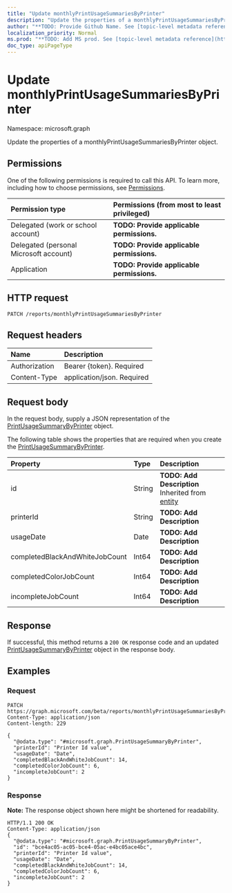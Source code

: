 ```yaml
---
title: "Update monthlyPrintUsageSummariesByPrinter"
description: "Update the properties of a monthlyPrintUsageSummariesByPrinter object."
author: "**TODO: Provide Github Name. See [topic-level metadata reference](https://msgo.azurewebsites.net/add/document/guidelines/metadata.html#topic-level-metadata)**"
localization_priority: Normal
ms.prod: "**TODO: Add MS prod. See [topic-level metadata reference](https://msgo.azurewebsites.net/add/document/guidelines/metadata.html#topic-level-metadata)**"
doc_type: apiPageType
---
```


# Update monthlyPrintUsageSummariesByPrinter

Namespace: microsoft.graph

Update the properties of a monthlyPrintUsageSummariesByPrinter object.

## Permissions
One of the following permissions is required to call this API. To learn more, including how to choose permissions, see [Permissions](/concepts/permissions-reference.md).

|Permission type|Permissions (from most to least privileged)|
|:---|:---|
|Delegated (work or school account)|**TODO: Provide applicable permissions.**|
|Delegated (personal Microsoft account)|**TODO: Provide applicable permissions.**|
|Application|**TODO: Provide applicable permissions.**|

## HTTP request
<!-- {
  "blockType": "ignored"
}
-->
``` http
PATCH /reports/monthlyPrintUsageSummariesByPrinter
```

## Request headers
|Name|Description|
|:---|:---|
|Authorization|Bearer {token}. Required|
|Content-Type|application/json. Required|

## Request body
In the request body, supply a JSON representation of the [PrintUsageSummaryByPrinter](../resources/printusagesummarybyprinter.md) object.

The following table shows the properties that are required when you create the [PrintUsageSummaryByPrinter](../resources/printusagesummarybyprinter.md).

|Property|Type|Description|
|:---|:---|:---|
|id|String|**TODO: Add Description** Inherited from [entity](../resources/entity.md)|
|printerId|String|**TODO: Add Description**|
|usageDate|Date|**TODO: Add Description**|
|completedBlackAndWhiteJobCount|Int64|**TODO: Add Description**|
|completedColorJobCount|Int64|**TODO: Add Description**|
|incompleteJobCount|Int64|**TODO: Add Description**|



## Response
If successful, this method returns a `200 OK` response code and an updated [PrintUsageSummaryByPrinter](../resources/printusagesummarybyprinter.md) object in the response body.

## Examples

### Request
<!-- {
  "blockType": "request",
  "name": "update_monthlyprintusagesummariesbyprinter"
}
-->
``` http
PATCH https://graph.microsoft.com/beta/reports/monthlyPrintUsageSummariesByPrinter
Content-Type: application/json
Content-length: 229

{
  "@odata.type": "#microsoft.graph.PrintUsageSummaryByPrinter",
  "printerId": "Printer Id value",
  "usageDate": "Date",
  "completedBlackAndWhiteJobCount": 14,
  "completedColorJobCount": 6,
  "incompleteJobCount": 2
}
```

### Response
**Note:** The response object shown here might be shortened for readability.
<!-- {
  "blockType": "response",
  "truncated": true
}
-->
``` http
HTTP/1.1 200 OK
Content-Type: application/json
{
  "@odata.type": "#microsoft.graph.PrintUsageSummaryByPrinter",
  "id": "bce4ac05-ac05-bce4-05ac-e4bc05ace4bc",
  "printerId": "Printer Id value",
  "usageDate": "Date",
  "completedBlackAndWhiteJobCount": 14,
  "completedColorJobCount": 6,
  "incompleteJobCount": 2
}
```

